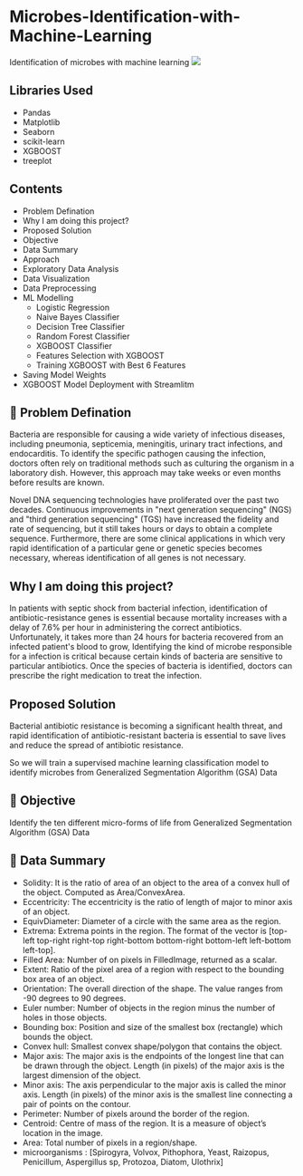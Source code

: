 # Microbes-Identification-with-Machine-Learning
 Identification of microbes with machine learning
 <img src='https://img.freepik.com/free-vector/bacteria-shapes-realistic-icons_1284-74343.jpg?w=996&t=st=1664897947~exp=1664898547~hmac=3be3c7350d39f8809cfc3ddc6e4695d51e1c568aa1275b50ab9c1f143ba35639'>
 
## Libraries Used
* Pandas
* Matplotlib
* Seaborn
* scikit-learn
* XGBOOST
* treeplot
 
## Contents
* Problem Defination
* Why I am doing this project?
* Proposed Solution
* Objective
* Data Summary
* Approach
* Exploratory Data Analysis
* Data Visualization
* Data Preprocessing
* ML Modelling
  * Logistic Regression
  * Naive Bayes Classifier
  * Decision Tree Classifier
  * Random Forest Classifier
  * XGBOOST Classifier
  * Features Selection with XGBOOST
  * Training XGBOOST with Best 6 Features
* Saving Model Weights
* XGBOOST Model Deployment with Streamlitm

## 📖 Problem Defination
Bacteria are responsible for causing a wide variety of infectious diseases, including pneumonia, septicemia, meningitis, urinary tract infections, and endocarditis. To identify the specific pathogen causing the infection, doctors often rely on traditional methods such as culturing the organism in a laboratory dish. However, this approach may take weeks or even months before results are known.

Novel DNA sequencing technologies have proliferated over the past two decades. Continuous improvements in "next generation sequencing" (NGS) and "third generation sequencing" (TGS) have increased the fidelity and rate of sequencing, but it still takes hours or days to obtain a complete sequence. Furthermore, there are some clinical applications in which very rapid identification of a particular gene or genetic species becomes necessary, whereas identification of all genes is not necessary.

## Why I am doing this project?
In patients with septic shock from bacterial infection, identification of antibiotic-resistance genes is essential because mortality increases with a delay of 7.6% per hour in administering the correct antibiotics. Unfortunately, it takes more than 24 hours for bacteria recovered from an infected patient's blood to grow, Identifying the kind of microbe responsible for a infection is critical because certain kinds of bacteria are sensitive to particular antibiotics. Once the species of bacteria is identified, doctors can prescribe the right medication to treat the infection.

## Proposed Solution
Bacterial antibiotic resistance is becoming a significant health threat, and rapid identification of antibiotic-resistant bacteria is essential to save lives and reduce the spread of antibiotic resistance.

So we will train a supervised machine learning classification model to identify microbes from Generalized Segmentation Algorithm (GSA) Data

## 🔎 Objective
Identify the ten different micro-forms of life from Generalized Segmentation Algorithm (GSA) Data

## 💾 Data Summary

* Solidity: It is the ratio of area of an object to the area of a convex hull of the object. Computed as Area/ConvexArea.
* Eccentricity: The eccentricity is the ratio of length of major to minor axis of an object.
* EquivDiameter: Diameter of a circle with the same area as the region.
* Extrema: Extrema points in the region. The format of the vector is [top-left top-right right-top right-bottom bottom-right bottom-left left-bottom left-top].
* Filled Area: Number of on pixels in FilledImage, returned as a scalar.
* Extent: Ratio of the pixel area of a region with respect to the bounding box area of an object.
* Orientation: The overall direction of the shape. The value ranges from -90 degrees to 90 degrees.
* Euler number: Number of objects in the region minus the number of holes in those objects.
* Bounding box: Position and size of the smallest box (rectangle) which bounds the object.
* Convex hull: Smallest convex shape/polygon that contains the object.
* Major axis: The major axis is the endpoints of the longest line that can be drawn through the object. Length (in pixels) of the major axis is the largest dimension of the object.
* Minor axis: The axis perpendicular to the major axis is called the minor axis. Length (in pixels) of the minor axis is the smallest line connecting a pair of points on the contour.
* Perimeter: Number of pixels around the border of the region.
* Centroid: Centre of mass of the region. It is a measure of object’s location in the image.
* Area: Total number of pixels in a region/shape.
* microorganisms : [Spirogyra, Volvox, Pithophora, Yeast, Raizopus, Penicillum, Aspergillus sp, Protozoa, Diatom, Ulothrix]
